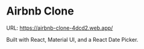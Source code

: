 # Airbnb Clone

URL: https://airbnb-clone-4dcd2.web.app/

Built with React, Material UI, and a React Date Picker.
